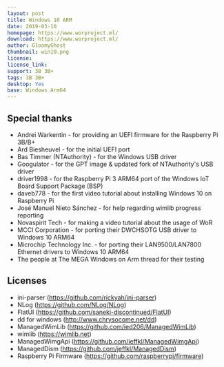 ```yaml
---
layout: post
title: Windows 10 ARM
date: 2019-03-10
homepage: https://www.worproject.ml/
download: https://www.worproject.ml/
author: GloomyGhost
thumbnail: win10.png
license: 
license_link: 
support: 3B 3B+
tags: 3B 3B+
desktop: Yes
base: Windows Arm64
---
```


 

## Special thanks
- Andrei Warkentin - for providing an UEFI firmware for the Raspberry Pi 3B/B+
- Ard Biesheuvel - for the initial UEFI port
- Bas Timmer (NTAuthority) - for the Windows USB driver
- Googulator - for the GPT image & updated fork of NTAuthority's USB driver
- driver1998 - for the Raspberry Pi 3 ARM64 port of the Windows IoT Board Support Package (BSP)
- daveb778 - for the first video tutorial about installing Windows 10 on Raspberry Pi
- José Manuel Nieto Sánchez - for help regarding wimlib progress reporting
- Novaspirit Tech - for making a video tutorial about the usage of WoR
- MCCI Corporation - for porting their DWCHSOTG USB driver to Windows 10 ARM64
- Microchip Technology Inc. - for porting their LAN9500/LAN7800 Ethernet drivers to Windows 10 ARM64
- The people at The MEGA Windows on Arm thread for their testing


## Licenses
- ini-parser (https://github.com/rickyah/ini-parser)
- NLog (https://github.com/NLog/NLog)
- FlatUI (https://github.com/saneki-discontinued/FlatUI)
- dd for windows (http://www.chrysocome.net/dd)
- ManagedWimLib (https://github.com/ied206/ManagedWimLib)
- wimlib (https://wimlib.net)
- ManagedWimgApi (https://github.com/jeffkl/ManagedWimgApi)
- ManagedDism (https://github.com/jeffkl/ManagedDism)
- Raspberry Pi Firmware (https://github.com/raspberrypi/firmware)